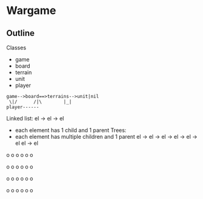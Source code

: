 # Wargame
## Outline

Classes
- game
- board
- terrain
- unit
- player

```
game-->board==>terrains-->unit|nil
 \|/      /|\        |_|
player------
```

Linked list: el -> el -> el
- each element has 1 child and 1 parent
Trees: 
- each element has multiple children and 1 parent
    el -> el -> el
             -> el
       -> el -> el
          el -> el

 o o o o o o

 o o o o o o

 o o o o o o

 o o o o o o
        